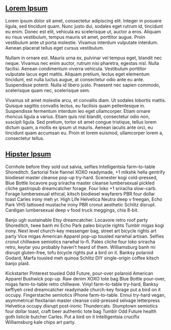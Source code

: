 [<h2>Lorem Ipsum</h2>](/posts/1424644095618328446-lorem-ipsum.html)


Lorem ipsum dolor sit amet, consectetur adipiscing elit. Integer in posuere ligula, sed tincidunt quam. Nunc justo dui, sodales eget rutrum id, tincidunt eu enim. Donec est elit, vehicula eu scelerisque ut, auctor a eros. Aliquam eu risus vestibulum, tempus mauris sit amet, porttitor augue. Proin vestibulum ante ut porta molestie. Vivamus interdum vulputate interdum. Aenean placerat tellus eget cursus vestibulum.

Nullam in ornare est. Mauris urna ex, pulvinar vel tempus eget, blandit nec neque. Vivamus nec enim auctor, rutrum nisi pharetra, egestas nisl. Nulla facilisi. Aenean condimentum viverra vehicula. Vestibulum porttitor vulputate lacus eget mattis. Aliquam pretium, lectus eget elementum tincidunt, est nulla luctus augue, at consectetur odio ante eu ante. Suspendisse potenti. Nulla id libero justo. Praesent nec sapien commodo, scelerisque quam nec, scelerisque sem.

Vivamus sit amet molestie arcu, et convallis diam. Ut sodales lobortis mattis. Quisque sagittis convallis lectus, eu facilisis quam pellentesque in. Suspendisse fermentum interdum leo eget ullamcorper. Etiam ornare rhoncus ligula a varius. Etiam quis nisl blandit, consectetur odio non, suscipit ligula. Sed pretium, tortor sit amet congue tristique, tellus lorem dictum quam, a mollis ex ipsum ut mauris. Aenean iaculis ante orci, eu tincidunt quam accumsan eu. Proin et lorem euismod, ullamcorper lorem a, consectetur tellus.


[<h2>Hipster Ipsum</h2>](/posts/1424646572256638758-hipster-ipsum.html)


Cornhole before they sold out salvia, selfies Intelligentsia farm-to-table Shoreditch. Sartorial fixie flannel XOXO readymade, +1 mlkshk hella gentrify biodiesel master cleanse pop-up try-hard. Scenester kogi cold-pressed, Blue Bottle locavore pug sriracha master cleanse lumbersexual pickled cliche gastropub dreamcatcher forage. Four loko +1 sriracha slow-carb. Forage lumbersexual ethical, kitsch biodiesel wayfarers PBR four dollar toast Carles irony meh yr. High Life Helvetica Neutra deep v freegan, Echo Park VHS tattooed mustache irony PBR cronut aesthetic Schlitz disrupt. Cardigan lumbersexual deep v food truck meggings, chia 8-bit.

Banjo ugh sustainable Etsy dreamcatcher. Locavore retro roof party Shoreditch, twee banh mi Echo Park paleo bicycle rights Tumblr migas kogi irony. Next level church-key messenger bag, street art bicycle rights art party Vice migas American Apparel pop-up tousled narwhal artisan. Selfies cronut chillwave semiotics narwhal lo-fi. Paleo cliche four loko sriracha retro, keytar you probably haven't heard of them. Williamsburg banh mi disrupt gluten-free, tofu bicycle rights put a bird on it. Banksy polaroid Godard, Marfa tousled meh quinoa Schlitz DIY single-origin coffee kitsch banjo plaid.

Kickstarter Pinterest tousled Odd Future, pour-over polaroid American Apparel Bushwick pop-up. Raw denim XOXO tote bag Blue Bottle pour-over, migas farm-to-table retro chillwave. Vinyl farm-to-table try-hard, Banksy keffiyeh cred dreamcatcher readymade church-key forage put a bird on it occupy. Fingerstache semiotics iPhone farm-to-table. Ennui try-hard vegan, asymmetrical flexitarian master cleanse cold-pressed selvage letterpress Helvetica occupy disrupt post-ironic Thundercats. Stumptown semiotics four dollar toast, craft beer authentic tote bag Tumblr Odd Future health goth listicle butcher Carles. Put a bird on it Intelligentsia crucifix Williamsburg kale chips art party.

